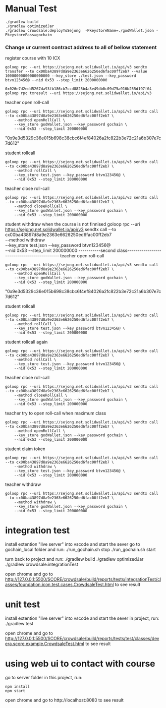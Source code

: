 ﻿# Manual Test
    ./gradlew build
    ./gradlew optimizedJar
    ./gradlew crowdsale:deployToSejong  -PkeystoreName=./godWallet.json -PkeystorePass=gochain

### Change ur current contract address to all of bellow statement
register course with 10 ICX
    
    goloop rpc --uri https://sejong.net.solidwallet.io/api/v3 sendtx transfer --to cx00ba43897d8a9e2363e6626250ed6fac00ff2eb7 --value 10000000000000000000 --key_store ./test.json --key_password btvn123456@ --nid 0x53 --step_limit 2000000000

    0x026e7d2edd5267da93fb186cb7ccd8825b4a3e49db0c09d75a916b255d197f04
    goloop rpc txresult --uri https://sejong.net.solidwallet.io/api/v3

teacher open roll-call

	goloop rpc --uri https://sejong.net.solidwallet.io/api/v3 sendtx call  --to cx00ba43897d8a9e2363e6626250ed6fac00ff2eb7 \
	    --method openRollCall \
	    --key_store godWallet.json --key_password gochain \
	    --nid 0x53 --step_limit 200000000

"0x9e3d5329c36e015b698c38cbc6f4ef84026a2fc822b3e72c21a6b307e7c7d612"

student rollcall

    goloop rpc --uri https://sejong.net.solidwallet.io/api/v3 sendtx call  --to cx00ba43897d8a9e2363e6626250ed6fac00ff2eb7 \
        --method rollCall \
        --key_store test.json --key_password btvn123456@ \
        --nid 0x53 --step_limit 200000000


teacher close roll-call

    goloop rpc --uri https://sejong.net.solidwallet.io/api/v3 sendtx call  --to cx00ba43897d8a9e2363e6626250ed6fac00ff2eb7 \
        --method closeRollCall \
        --key_store godWallet.json --key_password gochain \
        --nid 0x53 --step_limit 200000000

student withdraw when the course is not finnised
    goloop rpc --uri https://sejong.net.solidwallet.io/api/v3 sendtx call  --to cx00ba43897d8a9e2363e6626250ed6fac00ff2eb7 \
        --method withdraw \
        --key_store test.json --key_password btvn123456@ \
        --nid 0x53 --step_limit 200000000
-----------second class--------------------------------------------
teacher open roll-call

	goloop rpc --uri https://sejong.net.solidwallet.io/api/v3 sendtx call  --to cx00ba43897d8a9e2363e6626250ed6fac00ff2eb7 \
	    --method openRollCall \
	    --key_store godWallet.json --key_password gochain \
	    --nid 0x53 --step_limit 200000000

"0x9e3d5329c36e015b698c38cbc6f4ef84026a2fc822b3e72c21a6b307e7c7d612"

student rollcall

    goloop rpc --uri https://sejong.net.solidwallet.io/api/v3 sendtx call  --to cx00ba43897d8a9e2363e6626250ed6fac00ff2eb7 \
        --method rollCall \
        --key_store test.json --key_password btvn123456@ \
        --nid 0x53 --step_limit 200000000

student rollcall again

    goloop rpc --uri https://sejong.net.solidwallet.io/api/v3 sendtx call  --to cx00ba43897d8a9e2363e6626250ed6fac00ff2eb7 \
        --method rollCall \
        --key_store test.json --key_password btvn123456@ \
        --nid 0x53 --step_limit 200000000
    
teacher close roll-call

    goloop rpc --uri https://sejong.net.solidwallet.io/api/v3 sendtx call  --to cx00ba43897d8a9e2363e6626250ed6fac00ff2eb7 \
        --method closeRollCall \
        --key_store godWallet.json --key_password gochain \
        --nid 0x53 --step_limit 200000000
teacher try to open roll-call when maximum class

	goloop rpc --uri https://sejong.net.solidwallet.io/api/v3 sendtx call  --to cx00ba43897d8a9e2363e6626250ed6fac00ff2eb7 \
	    --method openRollCall \
	    --key_store godWallet.json --key_password gochain \
	    --nid 0x53 --step_limit 200000000
student claim token 

    goloop rpc --uri https://sejong.net.solidwallet.io/api/v3 sendtx call  --to cx00ba43897d8a9e2363e6626250ed6fac00ff2eb7 \
        --method withdraw \
        --key_store test.json --key_password btvn123456@ \
        --nid 0x53 --step_limit 200000000

teacher withdraw

    goloop rpc --uri https://sejong.net.solidwallet.io/api/v3 sendtx call  --to cx00ba43897d8a9e2363e6626250ed6fac00ff2eb7 \
        --method withdraw \
        --key_store godWallet.json --key_password gochain \
        --nid 0x53 --step_limit 200000000

# integration test
install extention "live server" into vscode and start the sever
go to gochain_local folder and run:
    ./run_gochain.sh stop
    ./run_gochain.sh start

turn back to project and run:
    ./gradlew build
    ./gradlew optimizedJar
    ./gradlew crowdsale:integrationTest

open chrome and go to http://127.0.0.1:5500/SCORE/crowdsale/build/reports/tests/integrationTest/classes/foundation.icon.test.cases.CrowdsaleTest.html
    to see result

# unit test
install extention "live server" into vscode and start the sever
in project, run:
    ./gradlew test

open chrome and go to http://127.0.0.1:5500/SCORE/crowdsale/build/reports/tests/test/classes/devera.score.example.CrowdsaleTest.html
    to see result

# using web ui to contact with course

go to server folder in this project, run:

    npm install
    npm start

open chrome and go to http://localhost:8080 to see result